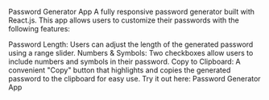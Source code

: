 Password Generator App
A fully responsive password generator built with React.js. This app allows users to customize their passwords with the following features:

Password Length: Users can adjust the length of the generated password using a range slider.
Numbers & Symbols: Two checkboxes allow users to include numbers and symbols in their password.
Copy to Clipboard: A convenient "Copy" button that highlights and copies the generated password to the clipboard for easy use.
Try it out here: Password Generator App
